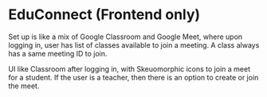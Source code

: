 # EduConnect (Frontend only)
Set up is like a mix of Google Classroom and Google Meet, where upon logging in, user has list of classes available to join a meeting. A class always has a same meeting ID to join.

UI like Classroom after logging in, with Skeuomorphic icons to join a meet for a student. If the user is a teacher, then there is an option to create or join the meet.
